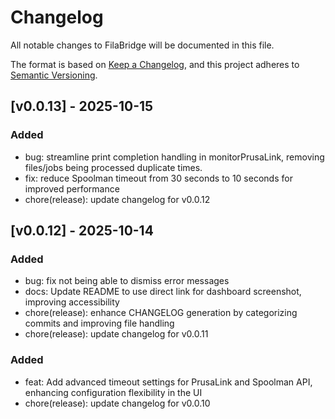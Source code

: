 # Changelog

All notable changes to FilaBridge will be documented in this file.

The format is based on [Keep a Changelog](https://keepachangelog.com/en/1.0.0/),
and this project adheres to [Semantic Versioning](https://semver.org/spec/v2.0.0.html).

## [v0.0.13] - 2025-10-15

### Added

- bug: streamline print completion handling in monitorPrusaLink, removing files/jobs being processed duplicate times.
- fix: reduce Spoolman timeout from 30 seconds to 10 seconds for improved performance
- chore(release): update changelog for v0.0.12

## [v0.0.12] - 2025-10-14

### Added

- bug: fix not being able to dismiss error messages
- docs: Update README to use direct link for dashboard screenshot, improving accessibility
- chore(release): enhance CHANGELOG generation by categorizing commits and improving file handling
- chore(release): update changelog for v0.0.11

### Added

- feat: Add advanced timeout settings for PrusaLink and Spoolman API, enhancing configuration flexibility in the UI
- chore(release): update changelog for v0.0.10
